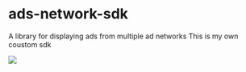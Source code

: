 # ads-network-sdk
A library for displaying ads from multiple ad networks
This is my own coustom sdk

[![](https://jitpack.io/v/Mr-zombie8145/Ads-SDK.svg)](https://jitpack.io/#Mr-zombie8145/Ads-SDK)

